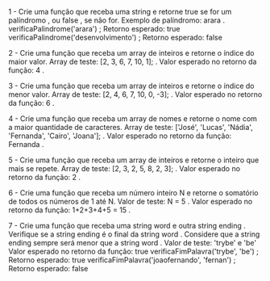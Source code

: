 1 - Crie uma função que receba uma string e retorne true se for um palíndromo , ou false , se não for.
Exemplo de palíndromo: arara .
verificaPalindrome('arara') ;
Retorno esperado: true
verificaPalindrome('desenvolvimento') ;
Retorno esperado: false

2 - Crie uma função que receba um array de inteiros e retorne o índice do maior valor.
Array de teste: [2, 3, 6, 7, 10, 1]; .
Valor esperado no retorno da função: 4 .

3 - Crie uma função que receba um array de inteiros e retorne o índice do menor valor.
Array de teste: [2, 4, 6, 7, 10, 0, -3]; .
Valor esperado no retorno da função: 6 .

4 - Crie uma função que receba um array de nomes e retorne o nome com a maior quantidade de caracteres.
Array de teste: ['José', 'Lucas', 'Nádia', 'Fernanda', 'Cairo', 'Joana']; .
Valor esperado no retorno da função: Fernanda .

5 - Crie uma função que receba um array de inteiros e retorne o inteiro que mais se repete.
Array de teste: [2, 3, 2, 5, 8, 2, 3]; .
Valor esperado no retorno da função: 2 .

6 - Crie uma função que receba um número inteiro N e retorne o somatório de todos os números de 1 até N.
Valor de teste: N = 5 .
Valor esperado no retorno da função: 1+2+3+4+5 = 15 .

7 - Crie uma função que receba uma string word e outra string ending . Verifique se a string ending é o final da string word . Considere que a string ending sempre será menor que a string word .
Valor de teste: 'trybe' e 'be'
Valor esperado no retorno da função: true
verificaFimPalavra('trybe', 'be') ;
Retorno esperado: true
verificaFimPalavra('joaofernando', 'fernan') ;
Retorno esperado: false